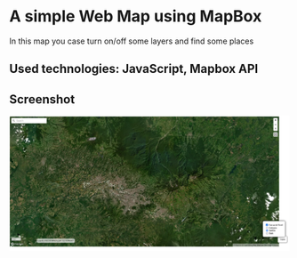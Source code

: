 # A simple Web Map using MapBox
In this map you case turn on/off some layers and find some places

## Used technologies: JavaScript, Mapbox API

## Screenshot
![Scree](./static/img/screen.png)